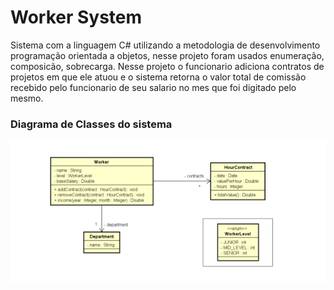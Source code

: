 # Worker System
Sistema com a linguagem C# utilizando a metodologia de desenvolvimento programação orientada a objetos, nesse projeto foram usados enumeração, composicão, sobrecarga. Nesse projeto o funcionario adiciona contratos de projetos em que ele atuou e o sistema retorna o valor total de comissão recebido pelo funcionario de seu salario no mes que foi digitado pelo mesmo.

### Diagrama de Classes do sistema
![](https://github.com/DiegoLins10/Worker/blob/master/UML.png)

